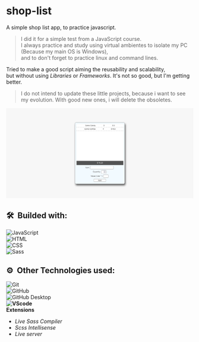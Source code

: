 # shop-list
 A simple shop list app, to practice javascript.

> I did it for a simple test from a JavaScript course.<br>
> I always practice and study using virtual ambientes to isolate my PC (Because my main OS is Windows),<br>
and to don't forget to practice linux and command lines.<br>

<p>
Tried to make a good script aiming the reusability and scalability,<br>
but without using <em>Libraries</em> or <em>Frameworks</em>.
It's not so good, but I'm getting better.
</p>

> I do not intend to update these little projects, because i want to see my evolution.
> With good new ones, i will delete the obsoletes.

<img src="./images/mockup.png" alt="Image Slider apresentation picture" title="Image Slider Mockup">

<h2>🛠 &nbsp;Builded with:</h2>

![JavaScript](https://img.shields.io/badge/-JavaScript-05122A?style=flat&logo=javascript)&nbsp;
<br>
![HTML](https://img.shields.io/badge/-HTML-05122A?style=flat&logo=HTML5)&nbsp;
<br>
![CSS](https://img.shields.io/badge/-CSS-05122A?style=flat&logo=CSS3&logoColor=1572B6)&nbsp;
<br>
![Sass](https://img.shields.io/badge/-Sass-05122A?style=flat&logo=SASS&logoColor=ffcbdb)&nbsp;
<br>

<h2>⚙️ &nbsp;Other Technologies used:</h2>

![Git](https://img.shields.io/badge/-Git-05122A?style=flat&logo=git)&nbsp;
<br>
![GitHub](https://img.shields.io/badge/-GitHub-05122A?style=flat&logo=github)&nbsp;
<br>
![GitHub Desktop](https://img.shields.io/badge/-GitHub%20Desktop-05122A?style=flat&logo=github&logoColor=993399)&nbsp;
<br>
**![VScode](https://img.shields.io/badge/-VScode-05122A?style=flat&logo=visual-studio-code&logoColor=007ACC)&nbsp;<br>Extensions**
<ul>
  <li><em>Live Sass Compiler</em></li>
  <li><em>Scss Intellisense</em></li>
  <li><em>Live server</em></li>
</ul>
